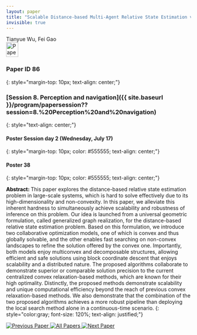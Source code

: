 ```yaml
---
layout: paper
title: "Scalable Distance-based Multi-Agent Relative State Estimation via Block Multiconvex Optimization"
invisible: true
---
```

<div class="paper-authors">
<div class="paper-author-box">
    <div class="paper-author-name">Tianyue Wu, Fei Gao</div>
    <div class="paper-author-uni"></div>
</div>

</div><div class="paper-pdf">
<div> <a href="http://www.roboticsproceedings.org/rss19/p86.pdf"><img src="{{ site.baseurl }}/images/paper_link.png" alt="Paper Website" width = "33"  height = "40"/></a> </div>
</div>

### Paper ID 86
{: style="margin-top: 10px; text-align: center;"}

### [Session 8. Perception and navigation]({{ site.baseurl }}/program/papersession??session=8.%20Perception%20and%20navigation)
{: style="text-align: center;"}

#### Poster Session day 2 (Wednesday, July 17)
{: style="margin-top: 10px; color: #555555; text-align: center;"}

#### Poster 38
{: style="margin-top: 10px; color: #555555; text-align: center;"}

<b style="color: black;">Abstract: </b>This paper explores the distance-based relative state estimation problem in large-scale systems, which is hard to solve effectively due to its high-dimensionality and non-convexity. In this paper, we alleviate this inherent hardness to simultaneously achieve scalability and robustness of inference on this problem. Our idea is launched from a universal geometric formulation, called generalized graph realization, for the distance-based relative state estimation problem. Based on this formulation, we introduce two collaborative optimization models, one of which is convex and thus globally solvable, and the other enables fast searching on non-convex landscapes to refine the solution offered by the convex one. Importantly, both models enjoy multiconvex and decomposable structures, allowing efficient and safe solutions using block coordinate descent that enjoys scalability and a distributed nature. The proposed algorithms collaborate to demonstrate superior or comparable solution precision to the current centralized convex relaxation-based methods, which are known for their high optimality. Distinctly, the proposed methods demonstrate scalability and unique computational efficiency beyond the reach of previous convex relaxation-based methods. We also demonstrate that the combination of the two proposed algorithms achieves a more robust pipeline than deploying the local search method alone in a continuous-time scenario.
{: style="color:gray; font-size: 120%; text-align: justified;"}


<div class="paper-menu">
<a href="{{ site.baseurl }}/program/papers/085/"> <img src="{{ site.baseurl }}/images/previous_paper_icon.png" alt="Previous Paper" title="Previous Paper"/> </a>
<a href="{{ site.baseurl }}/program/papers"><img src="{{ site.baseurl }}/images/overview_icon.png" alt="All Papers" title="All Papers"/> </a>
<a href="{{ site.baseurl }}/program/papers/087/"> <img src="{{ site.baseurl }}/images/next_paper_icon.png" alt="Next Paper" title="Next Paper"/> </a>

</div>
